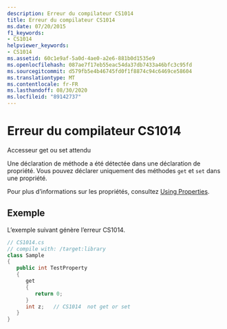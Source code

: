 ```yaml
---
description: Erreur du compilateur CS1014
title: Erreur du compilateur CS1014
ms.date: 07/20/2015
f1_keywords:
- CS1014
helpviewer_keywords:
- CS1014
ms.assetid: 60c1e9af-5a0d-4ae0-a2e6-881b0d1535e9
ms.openlocfilehash: 087ae7f17eb55eac54da37db7433a46bfc3c95fd
ms.sourcegitcommit: d579fb5e4b46745fd0f1f8874c94c6469ce58604
ms.translationtype: MT
ms.contentlocale: fr-FR
ms.lasthandoff: 08/30/2020
ms.locfileid: "89142737"
---
```

# <a name="compiler-error-cs1014"></a>Erreur du compilateur CS1014
Accesseur get ou set attendu  
  
 Une déclaration de méthode a été détectée dans une déclaration de propriété. Vous pouvez déclarer uniquement des méthodes `get` et `set` dans une propriété.  
  
 Pour plus d’informations sur les propriétés, consultez [Using Properties](../programming-guide/classes-and-structs/using-properties.md).  
  
## <a name="example"></a>Exemple  
 L’exemple suivant génère l’erreur CS1014.  
  
```csharp  
// CS1014.cs  
// compile with: /target:library  
class Sample  
{  
   public int TestProperty  
   {  
      get  
      {  
         return 0;  
      }  
      int z;   // CS1014  not get or set  
   }  
}  
```
